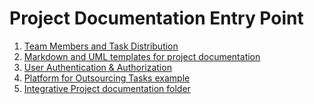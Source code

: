 # Project Documentation Entry Point #

1. [Team Members and Task Distribution](TeamMembersAndTasks.md)
2. [Markdown and UML templates for project documentation]((template-files)/)
3. [User Authentication & Authorization](auth/)
4. [Platform for Outsourcing Tasks example](outsourcing-tasks-example/)
5. [Integrative Project documentation folder](system-documentation)